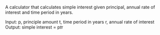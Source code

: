 A calculator that calculates simple interest given principal, annual rate of interest and time period in years.

Input:
  p, principle amount
  t, time period in years
  r, annual rate of interest
Output:
  simple interest = p*t*r
